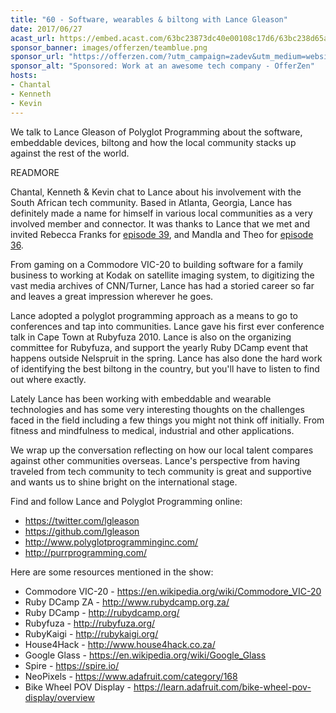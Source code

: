 ```yaml
---
title: "60 - Software, wearables & biltong with Lance Gleason"
date: 2017/06/27
acast_url: https://embed.acast.com/63bc23873dc40e00108c17d6/63bc238d65ae3d001128d7b4
sponsor_banner: images/offerzen/teamblue.png
sponsor_url: "https://offerzen.com/?utm_campaign=zadev&utm_medium=website"
sponsor_alt: "Sponsored: Work at an awesome tech company - OfferZen"
hosts:
- Chantal
- Kenneth
- Kevin
---
```


We talk to Lance Gleason of Polyglot Programming about the software, embeddable devices, biltong and how the local community stacks up against the rest of the world.

READMORE

Chantal, Kenneth & Kevin chat to Lance about his involvement with the South African tech community. Based in Atlanta, Georgia, Lance has definitely made a name for himself in various local communities as a very involved member and connector. It was thanks to Lance that we met and invited Rebecca Franks for [episode 39](/39/), and Mandla and Theo for [episode 36](/36/).

From gaming on a Commodore VIC-20 to building software for a family business to working at Kodak on satellite imaging system, to digitizing the vast media archives of CNN/Turner, Lance has had a storied career so far and leaves a great impression wherever he goes.

Lance adopted a polyglot programming approach as a means to go to conferences and tap into communities. Lance gave his first ever conference talk in Cape Town at Rubyfuza 2010. Lance is also on the organizing committee for Rubyfuza, and support the yearly Ruby DCamp event that happens outside Nelspruit in the spring. Lance has also done the hard work of identifying the best biltong in the country, but you'll have to listen to find out where exactly.

Lately Lance has been working with embeddable and wearable technologies and has some very interesting thoughts on the challenges faced in the field including a few things you might not think off initially. From fitness and mindfulness to medical, industrial and other applications.

We wrap up the conversation reflecting on how our local talent compares against other communities overseas. Lance's perspective from having traveled from tech community to tech community is great and supportive and wants us to shine bright on the international stage.

Find and follow Lance and Polyglot Programming online:

* https://twitter.com/lgleason
* https://github.com/lgleason
* http://www.polyglotprogramminginc.com/
* http://purrprogramming.com/

Here are some resources mentioned in the show:

* Commodore VIC-20 - https://en.wikipedia.org/wiki/Commodore_VIC-20
* Ruby DCamp ZA - http://www.rubydcamp.org.za/
* Ruby DCamp - http://rubydcamp.org/
* Rubyfuza - http://rubyfuza.org/
* RubyKaigi - http://rubykaigi.org/
* House4Hack - http://www.house4hack.co.za/
* Google Glass - https://en.wikipedia.org/wiki/Google_Glass
* Spire - https://spire.io/
* NeoPixels - https://www.adafruit.com/category/168
* Bike Wheel POV Display - https://learn.adafruit.com/bike-wheel-pov-display/overview

